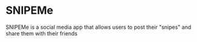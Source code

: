 # SNIPEMe
SNIPEMe is a social media app that allows users to post their "snipes" and share them with their friends
